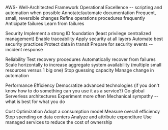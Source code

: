 AWS- 
Well-Architected Framework
Operational Excellence --
scripting and automation when possible
Annotate/automate documentation
Frequent, small, reversible changes
Refine operations procedures frequently
Anticipate failures
Learn from failures
 
Security
Implement a strong ID foundation (least privilege centralized management)
Enable traceability
Apply security at all layers
Automate best security practices
Protect data in transit
Prepare for security events -- incident response
 
Reliability
Test recovery procedures
Automatically recover from failures
Scale horizontally to increase aggregate system availability (multiple small resources versus 1 big one)
Stop guessing capacity
Manage change in automation
 
Performance Efficiency
Democratize advanced technologies (if you don't know how to do something can you use it as a service?)
Go global
Serverless architectures
Experiment more often
Mechanical sympathy -- what is best for what you do
 
Cost Optimization
Adopt a consumption model
Measure overall efficiency
Stop spending on data centers
Analyze and attribute expenditure
Use managed services to reduce the cost of ownership
